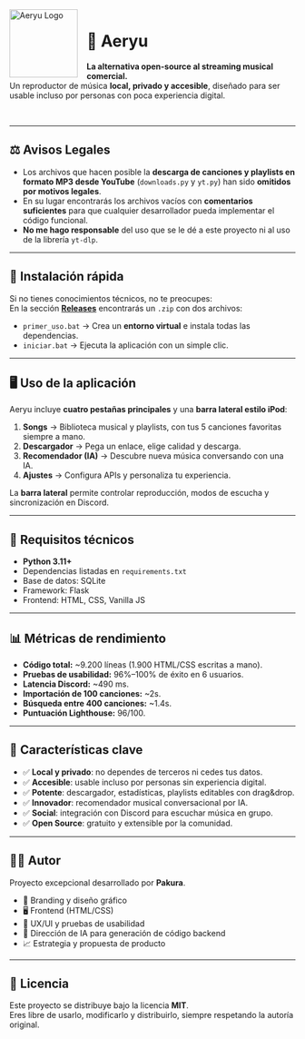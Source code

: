 <img src="https://github.com/user-attachments/assets/1ccc97bc-d436-4be7-96e5-b0179866c781" alt="Aeryu Logo" width="120" align="left" style="margin-right:16px;"/>

# 🎵 Aeryu
**La alternativa open-source al streaming musical comercial.**  
Un reproductor de música **local, privado y accesible**, diseñado para ser usable incluso por personas con poca experiencia digital.

<br clear="left"/>

---

## ⚖️ Avisos Legales

- Los archivos que hacen posible la **descarga de canciones y playlists en formato MP3 desde YouTube** (`downloads.py` y `yt.py`) han sido **omitidos por motivos legales**.  
- En su lugar encontrarás los archivos vacíos con **comentarios suficientes** para que cualquier desarrollador pueda implementar el código funcional.  
- **No me hago responsable** del uso que se le dé a este proyecto ni al uso de la librería `yt-dlp`.

---

## 🚀 Instalación rápida

Si no tienes conocimientos técnicos, no te preocupes:  
En la sección **[Releases](../../releases)** encontrarás un `.zip` con dos archivos:

- `primer_uso.bat` → Crea un **entorno virtual** e instala todas las dependencias.  
- `iniciar.bat` → Ejecuta la aplicación con un simple clic.  

---

## 🖥️ Uso de la aplicación

Aeryu incluye **cuatro pestañas principales** y una **barra lateral estilo iPod**:

1. **Songs** → Biblioteca musical y playlists, con tus 5 canciones favoritas siempre a mano.  
2. **Descargador** → Pega un enlace, elige calidad y descarga.  
3. **Recomendador (IA)** → Descubre nueva música conversando con una IA.  
4. **Ajustes** → Configura APIs y personaliza tu experiencia.  

La **barra lateral** permite controlar reproducción, modos de escucha y sincronización en Discord.

---

## 🔧 Requisitos técnicos

- **Python 3.11+**  
- Dependencias listadas en `requirements.txt`  
- Base de datos: SQLite  
- Framework: Flask  
- Frontend: HTML, CSS, Vanilla JS  

---

## 📊 Métricas de rendimiento

- **Código total:** ~9.200 líneas (1.900 HTML/CSS escritas a mano).  
- **Pruebas de usabilidad:** 96%–100% de éxito en 6 usuarios.  
- **Latencia Discord:** ~490 ms.  
- **Importación de 100 canciones:** ~2s.  
- **Búsqueda entre 400 canciones:** ~1.4s.  
- **Puntuación Lighthouse:** 96/100.  

---

## 🌟 Características clave

- ✅ **Local y privado**: no dependes de terceros ni cedes tus datos.  
- ✅ **Accesible**: usable incluso por personas sin experiencia digital.  
- ✅ **Potente**: descargador, estadísticas, playlists editables con drag&drop.  
- ✅ **Innovador**: recomendador musical conversacional por IA.  
- ✅ **Social**: integración con Discord para escuchar música en grupo.  
- ✅ **Open Source**: gratuito y extensible por la comunidad.  

---

## 🧑‍💻 Autor

Proyecto excepcional desarrollado por **Pakura**.  
- 🎨 Branding y diseño gráfico  
- 🖥️ Frontend (HTML/CSS)  
- 🧠 UX/UI y pruebas de usabilidad  
- 🤖 Dirección de IA para generación de código backend  
- 📈 Estrategia y propuesta de producto  

---

## 📜 Licencia

Este proyecto se distribuye bajo la licencia **MIT**.  
Eres libre de usarlo, modificarlo y distribuirlo, siempre respetando la autoría original.
